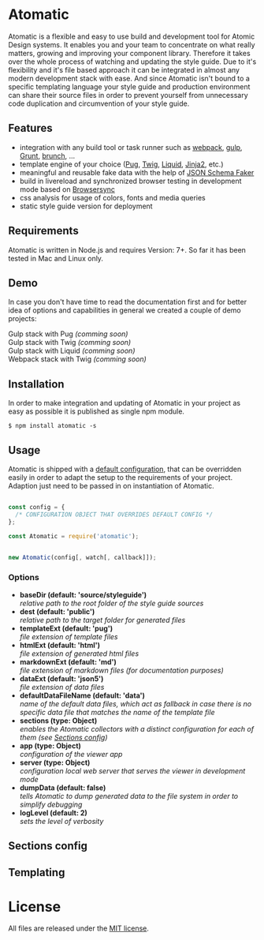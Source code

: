 # Atomatic

Atomatic is a flexible and easy to use build and development tool for Atomic Design systems. It enables you and your team to concentrate on what really matters, growing and improving your component library. Therefore it takes over the whole process of watching and updating the style guide. Due to it's flexibility and it's file based approach it can be integrated in almost any modern development stack with ease. And since Atomatic isn't bound to a specific templating language your style guide and production environment can share their source files in order to prevent yourself from unnecessary code duplication and circumvention of your style guide.


## Features

- integration with any build tool or task runner such as [webpack](https://webpack.github.io), [gulp](http://gulpjs.com/), [Grunt](https://gruntjs.com/), [brunch](http://brunch.io/), ...
- template engine of your choice ([Pug](https://pugjs.org), [Twig](https://twig.sensiolabs.org/), [Liquid](https://shopify.github.io/liquid/), [Jinja2](http://jinja.pocoo.org/), etc.)
- meaningful and reusable fake data with the help of [JSON Schema Faker](https://www.npmjs.com/package/json-schema-faker)
- build in livereload and synchronized browser testing in development mode based on [Browsersync](https://browsersync.io/)
- css analysis for usage of colors, fonts and media queries
- static style guide version for deployment

## Requirements

Atomatic is written in Node.js and requires Version: 7+. So far it has been tested in Mac and Linux only.


## Demo

In case you don't have time to read the documentation first and for better idea of options and capabilities in general we created a couple of demo projects:

Gulp stack with Pug _(comming soon)_   
Gulp stack with Twig _(comming soon)_  
Gulp stack with Liquid _(comming soon)_   
Webpack stack with Twig _(comming soon)_  


## Installation

In order to make integration and updating of Atomatic in your project as easy as possible it is published as single npm module.

```shell
$ npm install atomatic -s
```

## Usage

Atomatic is shipped with a [default configuration](https://github.com/stefan-lehmann/atomatic/blob/master/config/default.json), that can be overridden easily in order to adapt the setup to the requirements of your project. Adaption just need to be passed in on instantiation of Atomatic.

```javascript

const config = {
  /* CONFIGURATION OBJECT THAT OVERRIDES DEFAULT CONFIG */
};

const Atomatic = require('atomatic');     


new Atomatic(config[, watch[, callback]]);
```
### Options

- **baseDir (default: 'source/styleguide')**  
_relative path to the root folder of the style guide sources_  
- **dest (default: 'public')**    
_relative path to the target folder for generated files_
- **templateExt (default: 'pug')**    
_file extension of template files_
- **htmlExt (default: 'html')**    
_file extension of generated html files_
- **markdownExt (default: 'md')**    
_file extension of markdown files (for documentation purposes)_
- **dataExt (default: 'json5')**     
_file extension of data files_
- **defaultDataFileName (default: 'data')**    
_name of the default data files, which act as fallback in case there is no specific data file that matches the name of the template file_
- **sections (type: Object)**  
_enables the Atomatic collectors with a distinct configuration for each of them (see [Sections config](#sections-config))_
- **app (type: Object)**  
_configuration of the viewer app_
- **server (type: Object)**  
_configuration local web server that serves the viewer in development mode_
- **dumpData (default: false)**   
_tells Atomatic to dump generated data to the file system in order to simplify debugging_
- **logLevel (default: 2)**     
_sets the level of verbosity_

## Sections config


## Templating
# License

All files are released under the [MIT license](https://raw.githubusercontent.com/stefan-lehmann/atomatic/master/LICENSE.md).

